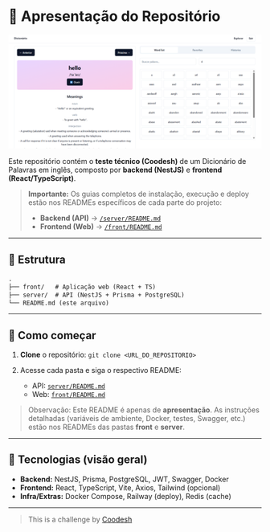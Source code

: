 # 🧭 Apresentação do Repositório
![Preview da aplicação](./img/dic_front.png)

Este repositório contém o **teste técnico (Coodesh)** de um Dicionário de Palavras em inglês, composto por **backend (NestJS)** e **frontend (React/TypeScript)**.


> **Importante:** Os guias completos de instalação, execução e deploy estão nos READMEs específicos de cada parte do projeto:
>
> * **Backend (API)** → [`/server/README.md`](server/README.md)
> * **Frontend (Web)** → [`/front/README.md`](front/README.md)

---

## 🌳 Estrutura

```
.
├── front/   # Aplicação web (React + TS)
├── server/  # API (NestJS + Prisma + PostgreSQL)
└── README.md (este arquivo)
```

---

## 🚀 Como começar

1. **Clone** o repositório: `git clone <URL_DO_REPOSITORIO>`
2. Acesse cada pasta e siga o respectivo README:

   * API: [`server/README.md`](server/README.md)
   * Web: [`front/README.md`](front/README.md)

> Observação: Este README é apenas de **apresentação**. As instruções detalhadas (variáveis de ambiente, Docker, testes, Swagger, etc.) estão nos READMEs das pastas **front** e **server**.

---

## 🧩 Tecnologias (visão geral)

* **Backend:** NestJS, Prisma, PostgreSQL, JWT, Swagger, Docker
* **Frontend:** React, TypeScript, Vite, Axios, Tailwind (opcional)
* **Infra/Extras:** Docker Compose, Railway (deploy), Redis (cache)



---

>  This is a challenge by [Coodesh](https://coodesh.com/)
